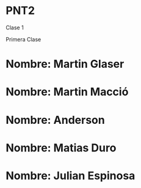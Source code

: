 # PNT2

Clase 1

Primera Clase



# Nombre: Martin Glaser
# Nombre: Martin Macció
# Nombre: Anderson 
# Nombre: Matias Duro
# Nombre: Julian Espinosa
